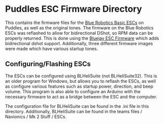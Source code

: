 # Puddles ESC Firmware Directory

This contains the firmware files for the [Blue Robotics Basic ESCs](https://bluerobotics.com/store/thrusters/speed-controllers/besc30-r3/)
on Puddles, as well as the original tones. The firmware on the Blue Robotics ESCs was reflashed to allow for bidirectional
DShot, so RPM data can be properly returned. This is done using the [Bluejay ESC Firmware](https://github.com/bird-sanctuary/bluejay/)
which adds bidirectional dshot support. Additionally, three different firmware images were made which have various startup
tones.

## Configuring/Flashing ESCs

The ESCs can be configured using BLHeliSuite (not BLHeliSuite32). This is an older program for Windows, but allows you
to reflash the ESCs, as well as configure various features such as startup power, direction, and beep volume. This program
is also able to configure an Arduino with the necessary firmware to act as a bridge between the ESC and the computer.

The configuration file for BLHeliSuite can be found in the .ini file in this directory. Additionally, BLHeliSuite can
be found in the teams files / Navionics / Mk 2 Stuff / ESCs.
